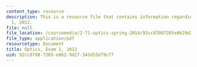 ```yaml
---
content_type: resource
description: This is a resource file that contains information regarding optics exam
  1, 2012.
file: null
file_location: /coursemedia/2-71-optics-spring-2014/92cc87087265e8629d27345d55d79cf7_MIT2_71S14_s12_quiz1.pdf
file_type: application/pdf
resourcetype: Document
title: Optics, Exam 1, 2012
uid: 92cc8708-7265-e862-9d27-345d55d79cf7
---
```

